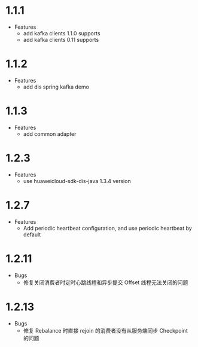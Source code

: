 # 1.1.1

- Features
  * add kafka clients 1.1.0 supports
  * add kafka clients 0.11 supports
  
# 1.1.2
- Features
  * add dis spring kafka demo

# 1.1.3
- Features
  * add common adapter

# 1.2.3
- Features
  * use huaweicloud-sdk-dis-java 1.3.4 version

# 1.2.7
- Features
  * Add periodic heartbeat configuration, and use periodic heartbeat by default
  
# 1.2.11
- Bugs
  * 修复关闭消费者时定时心跳线程和异步提交 Offset 线程无法关闭的问题
  
# 1.2.13
- Bugs
  * 修复 Rebalance 时直接 rejoin 的消费者没有从服务端同步 Checkpoint 的问题